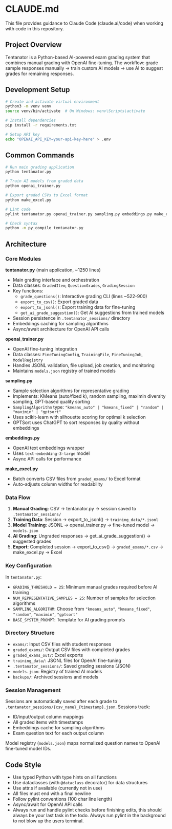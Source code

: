 # CLAUDE.md

This file provides guidance to Claude Code (claude.ai/code) when working with code in this repository.

## Project Overview

Tentanator is a Python-based AI-powered exam grading system that combines manual grading with OpenAI fine-tuning. The workflow: grade sample responses manually → train custom AI models → use AI to suggest grades for remaining responses.

## Development Setup

```bash
# Create and activate virtual environment
python3 -m venv venv
source venv/bin/activate  # On Windows: venv\Scripts\activate

# Install dependencies
pip install -r requirements.txt

# Setup API key
echo "OPENAI_API_KEY=your-api-key-here" > .env
```

## Common Commands

```bash
# Run main grading application
python tentanator.py

# Train AI models from graded data
python openai_trainer.py

# Export graded CSVs to Excel format
python make_excel.py

# Lint code
pylint tentanator.py openai_trainer.py sampling.py embeddings.py make_excel.py

# Check syntax
python -m py_compile tentanator.py
```

## Architecture

### Core Modules

**tentanator.py** (main application, ~1250 lines)
- Main grading interface and orchestration
- Data classes: `GradedItem`, `QuestionGrades`, `GradingSession`
- Key functions:
  - `grade_questions()`: Interactive grading CLI (lines ~522-900)
  - `export_to_csv()`: Export graded data
  - `export_to_jsonl()`: Export training data for fine-tuning
  - `get_ai_grade_suggestion()`: Get AI suggestions from trained models
- Session persistence in `.tentanator_sessions/` directory
- Embeddings caching for sampling algorithms
- Async/await architecture for OpenAI API calls

**openai_trainer.py**
- OpenAI fine-tuning integration
- Data classes: `FineTuningConfig`, `TrainingFile`, `FineTuningJob`, `ModelRegistry`
- Handles JSONL validation, file upload, job creation, and monitoring
- Maintains `models.json` registry of trained models

**sampling.py**
- Sample selection algorithms for representative grading
- Implements: KMeans (auto/fixed k), random sampling, maximin diversity sampling, GPT-based quality sorting
- `SamplingAlgorithm` type: `"kmeans_auto" | "kmeans_fixed" | "random" | "maximin" | "gptsort"`
- Uses scikit-learn with silhouette scoring for optimal k selection
- GPTSort uses ChatGPT to sort responses by quality without embeddings

**embeddings.py**
- OpenAI text embeddings wrapper
- Uses `text-embedding-3-large` model
- Async API calls for performance

**make_excel.py**
- Batch converts CSV files from `graded_exams/` to Excel format
- Auto-adjusts column widths for readability

### Data Flow

1. **Manual Grading**: CSV → tentanator.py → session saved to `.tentanator_sessions/`
2. **Training Data**: Session → export_to_jsonl() → `training_data/*.jsonl`
3. **Model Training**: JSONL → openai_trainer.py → fine-tuned model → `models.json`
4. **AI Grading**: Ungraded responses → get_ai_grade_suggestion() → suggested grades
5. **Export**: Completed session → export_to_csv() → `graded_exams/*.csv` → make_excel.py → Excel

### Key Configuration

In `tentanator.py`:
- `GRADING_THRESHOLD = 25`: Minimum manual grades required before AI training
- `NUM_REPRESENTATIVE_SAMPLES = 25`: Number of samples for selection algorithms
- `SAMPLING_ALGORITHM`: Choose from `"kmeans_auto"`, `"kmeans_fixed"`, `"random"`, `"maximin"`, `"gptsort"`
- `BASE_SYSTEM_PROMPT`: Template for AI grading prompts

### Directory Structure

- `exams/`: Input CSV files with student responses
- `graded_exams/`: Output CSV files with completed grades
- `graded_exams_out/`: Excel exports
- `training_data/`: JSONL files for OpenAI fine-tuning
- `.tentanator_sessions/`: Saved grading sessions (JSON)
- `models.json`: Registry of trained AI models
- `backups/`: Archived sessions and models

### Session Management

Sessions are automatically saved after each grade to `.tentanator_sessions/{csv_name}_{timestamp}.json`. Sessions track:
- ID/input/output column mappings
- All graded items with timestamps
- Embeddings cache for sampling algorithms
- Exam question text for each output column

Model registry (`models.json`) maps normalized question names to OpenAI fine-tuned model IDs.

## Code Style

- Use typed Python with type hints on all functions
- Use dataclasses (with `@dataclass` decorator) for data structures
- Use attr.s if available (currently not in use)
- All files must end with a final newline
- Follow pylint conventions (100 char line length)
- Async/await for OpenAI API calls
- Always run and handle pylint checks before finishing edits, this should always be your last task in the todo. Always run pylint in the background to not blow up the users terminal.
